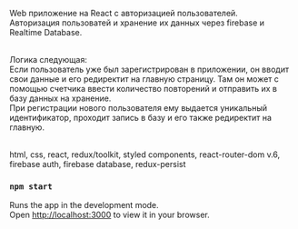 Web приложение на React с авторизацией пользователей. <br>
Авторизация пользоватей и хранение их данных через firebase и Realtime Database. <br><br>

Логика следующая:<br>
  Если пользователь уже был зарегистрирован в приложении, он вводит свои данные и его редиректит на главную страницу. Там он может с помощью счетчика ввести количество повторений и отправить их в базу данных на хранение. <br>
При регистрации нового пользователя ему выдается уникальный идентификатор, проходит запись в базу и его также редиректит на главную.<br><br>

html, css, react, redux/toolkit, styled components, react-router-dom v.6, firebase auth,  firebase database, redux-persist


### `npm start`
Runs the app in the development mode.\
Open [http://localhost:3000](http://localhost:3000) to view it in your browser.

